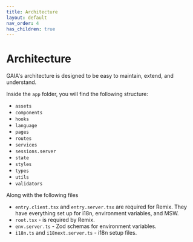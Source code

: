 ```yaml
---
title: Architecture
layout: default
nav_order: 4
has_children: true
---
```


# Architecture

GAIA's architecture is designed to be easy to maintain, extend, and understand.

Inside the `app` folder, you will find the following structure:

- `assets`
- `components`
- `hooks`
- `language`
- `pages`
- `routes`
- `services`
- `sessions.server`
- `state`
- `styles`
- `types`
- `utils`
- `validators`

Along with the following files

- `entry.client.tsx` and `entry.server.tsx` are required for Remix. They have everything set up for i18n, environment variables, and MSW.
- `root.tsx` - is required by Remix.
- `env.server.ts` - Zod schemas for environment variables.
- `i18n.ts` and `i18next.server.ts` - i18n setup files.
